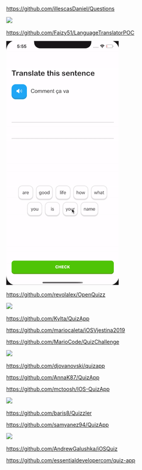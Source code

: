 https://github.com/illescasDaniel/Questions

![](https://github.com/illescasDaniel/Questions/raw/master/images/topicCreatorDark.jpg)

https://github.com/Faizy51/LanguageTranslatorPOC

![](https://github.com/Faizy51/LanguageTranslatorPOC/raw/master/preview1.gif)

https://github.com/revolalex/OpenQuizz

![](https://user-images.githubusercontent.com/56839789/77522054-e3cf3480-6e83-11ea-8d6c-78ccfa550ae8.gif)

https://github.com/Kylta/QuizApp

https://github.com/mariocaleta/iOSVjestina2019

https://github.com/MarioCode/QuizChallenge

![](https://user-images.githubusercontent.com/12527666/56966282-7168ae00-6b67-11e9-9289-620c5f46990f.jpg)

https://github.com/djovanovski/quizapp

https://github.com/AnnaK87/QuizApp

https://github.com/mctoosh/IOS-QuizApp

![](https://user-images.githubusercontent.com/15992710/40520841-4298fd2c-5fc0-11e8-94d6-17921b6768e5.png)

https://github.com/baris8/Quizzler

https://github.com/samyanez94/QuizApp

![](https://camo.githubusercontent.com/5dce42a5d396cba43626bbf7b6f98538171e20da/68747470733a2f2f692e696d6775722e636f6d2f3448355a5169782e6a7067)

https://github.com/AndrewGalushka/iOSQuiz

https://github.com/essentialdevelopercom/quiz-app


